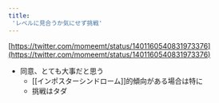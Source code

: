 ```yaml
---
title:
 'レベルに見合うか気にせず挑戦'
---
```


[https://twitter.com/momeemt/status/1401160540831973376](https://twitter.com/momeemt/status/1401160540831973376)
- 同意、とても大事だと思う
    - [[インポスターシンドローム]]的傾向がある場合は特に
    - 挑戦はタダ
